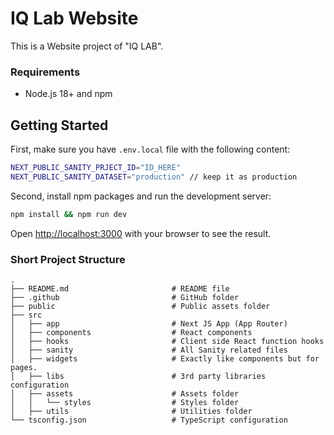 # IQ Lab Website
This is a Website project of "IQ LAB".

### Requirements
- Node.js 18+ and npm

## Getting Started

First, make sure you have `.env.local` file with the following content:

```bash
NEXT_PUBLIC_SANITY_PRJECT_ID="ID_HERE"
NEXT_PUBLIC_SANITY_DATASET="production" // keep it as production
```

Second, install npm packages and run the development server:

```bash
npm install && npm run dev
```

Open [http://localhost:3000](http://localhost:3000) with your browser to see the result.

### Short Project Structure

```shell
.
├── README.md                       # README file
├── .github                         # GitHub folder
├── public                          # Public assets folder
├── src
│   ├── app                         # Next JS App (App Router)
│   ├── components                  # React components
│   ├── hooks                       # Client side React function hooks
│   ├── sanity                      # All Sanity related files
│   ├── widgets                     # Exactly like components but for pages.
│   ├── libs                        # 3rd party libraries configuration
│   ├── assets                      # Assets folder
│   │   └── styles                  # Styles folder
│   ├── utils                       # Utilities folder
└── tsconfig.json                   # TypeScript configuration
```
